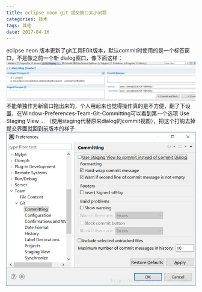 ```yaml
---
title: eclipse neon git 提交窗口太小问题
categories: 技术
tags: 其他
date: 2017-04-16
---
```

eclipse neon 版本更新了git工具EGit版本，默认commit时使用的是一个标签窗口，不是像之前一个新 dialog窗口，像下面这样： 
<img src="../images/backup/suIxQNW.png" alt="" title="" >
不能单独作为新窗口拖出来的，个人用起来也觉得操作真的是不方便，翻了下设置，在Window-Preferences-Team-Git-Committing可以看到第一个选项 Use Staging View … （使用staging代替原来dialog的commit视图），把这个打钩去掉提交界面就回到前版本的样子 
<img src="../images/backup/G6abdps.png" alt="" title="" >
